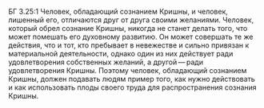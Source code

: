 БГ 3.25:1	Человек, обладающий сознанием Кришны, и человек, лишенный его, отличаются друг от друга своими желаниями. Человек, который обрел сознание Кришны, никогда не станет делать того, что может помешать его духовному развитию. Он может совершать те же действия, что и тот, кто пребывает в невежестве и сильно привязан к материальной деятельности, однако один из них действует ради удовлетворения собственных желаний, а другой — ради удовлетворения Кришны. Поэтому человек, обладающий сознанием Кришны, должен подавать людям пример того, как нужно действовать и как использовать плоды своего труда для распространения сознания Кришны.